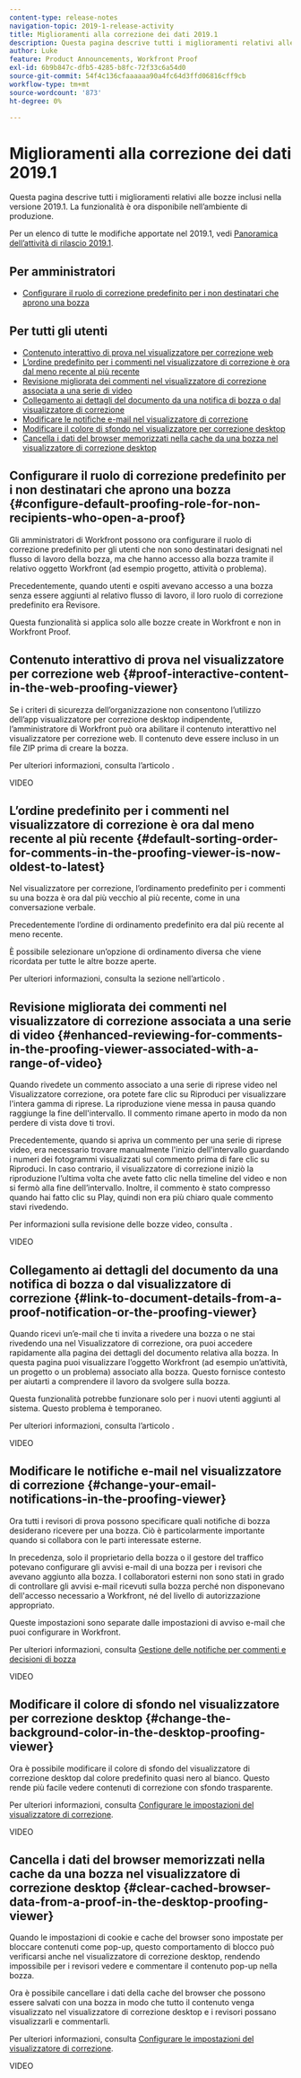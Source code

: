```yaml
---
content-type: release-notes
navigation-topic: 2019-1-release-activity
title: Miglioramenti alla correzione dei dati 2019.1
description: Questa pagina descrive tutti i miglioramenti relativi alle bozze inclusi nella versione 2019.1. La funzionalità è ora disponibile nell’ambiente di produzione.
author: Luke
feature: Product Announcements, Workfront Proof
exl-id: 6b9b847c-dfb5-4285-b8fc-72f33c6a54d0
source-git-commit: 54f4c136cfaaaaaa90a4fc64d3ffd06816cff9cb
workflow-type: tm+mt
source-wordcount: '873'
ht-degree: 0%

---
```


# Miglioramenti alla correzione dei dati 2019.1

Questa pagina descrive tutti i miglioramenti relativi alle bozze inclusi nella versione 2019.1. La funzionalità è ora disponibile nell’ambiente di produzione.

Per un elenco di tutte le modifiche apportate nel 2019.1, vedi [Panoramica dell’attività di rilascio 2019.1](../../../../product-announcements/product-releases/quarterly-release-archive/2019.1-release-activity/2019.1-release-activity-overview.md).

## Per amministratori

* [Configurare il ruolo di correzione predefinito per i non destinatari che aprono una bozza](#configure-default-proofing-role-for-non-recipients-who-open-a-proof)

## Per tutti gli utenti

* [Contenuto interattivo di prova nel visualizzatore per correzione web](#proof-interactive-content-in-the-web-proofing-viewer)
* [L’ordine predefinito per i commenti nel visualizzatore di correzione è ora dal meno recente al più recente](#default-sorting-order-for-comments-in-the-proofing-viewer-is-now-oldest-to-latest)
* [Revisione migliorata dei commenti nel visualizzatore di correzione associata a una serie di video](#enhanced-reviewing-for-comments-in-the-proofing-viewer-associated-with-a-range-of-video)
* [Collegamento ai dettagli del documento da una notifica di bozza o dal visualizzatore di correzione](#link-to-document-details-from-a-proof-notification-or-the-proofing-viewer)
* [Modificare le notifiche e-mail nel visualizzatore di correzione](#change-your-email-notifications-in-the-proofing-viewer)
* [Modificare il colore di sfondo nel visualizzatore per correzione desktop](#change-the-background-color-in-the-desktop-proofing-viewer)
* [Cancella i dati del browser memorizzati nella cache da una bozza nel visualizzatore di correzione desktop](#clear-cached-browser-data-from-a-proof-in-the-desktop-proofing-viewer)

## Configurare il ruolo di correzione predefinito per i non destinatari che aprono una bozza {#configure-default-proofing-role-for-non-recipients-who-open-a-proof}

Gli amministratori di Workfront possono ora configurare il ruolo di correzione predefinito per gli utenti che non sono destinatari designati nel flusso di lavoro della bozza, ma che hanno accesso alla bozza tramite il relativo oggetto Workfront (ad esempio progetto, attività o problema).

Precedentemente, quando utenti e ospiti avevano accesso a una bozza senza essere aggiunti al relativo flusso di lavoro, il loro ruolo di correzione predefinito era Revisore.

Questa funzionalità si applica solo alle bozze create in Workfront e non in Workfront Proof.

## Contenuto interattivo di prova nel visualizzatore per correzione web {#proof-interactive-content-in-the-web-proofing-viewer}

Se i criteri di sicurezza dell’organizzazione non consentono l’utilizzo dell’app visualizzatore per correzione desktop indipendente, l’amministratore di Workfront può ora abilitare il contenuto interattivo nel visualizzatore per correzione web. Il contenuto deve essere incluso in un file ZIP prima di creare la bozza.

Per ulteriori informazioni, consulta l’articolo .

VIDEO

## L’ordine predefinito per i commenti nel visualizzatore di correzione è ora dal meno recente al più recente  {#default-sorting-order-for-comments-in-the-proofing-viewer-is-now-oldest-to-latest}

Nel visualizzatore per correzione, l’ordinamento predefinito per i commenti su una bozza è ora dal più vecchio al più recente, come in una conversazione verbale.

Precedentemente l’ordine di ordinamento predefinito era dal più recente al meno recente.

È possibile selezionare un’opzione di ordinamento diversa che viene ricordata per tutte le altre bozze aperte.

Per ulteriori informazioni, consulta la sezione nell’articolo .

## Revisione migliorata dei commenti nel visualizzatore di correzione associata a una serie di video {#enhanced-reviewing-for-comments-in-the-proofing-viewer-associated-with-a-range-of-video}

Quando rivedete un commento associato a una serie di riprese video nel Visualizzatore correzione, ora potete fare clic su Riproduci per visualizzare l&#39;intera gamma di riprese. La riproduzione viene messa in pausa quando raggiunge la fine dell&#39;intervallo. Il commento rimane aperto in modo da non perdere di vista dove ti trovi.

Precedentemente, quando si apriva un commento per una serie di riprese video, era necessario trovare manualmente l&#39;inizio dell&#39;intervallo guardando i numeri dei fotogrammi visualizzati sul commento prima di fare clic su Riproduci. In caso contrario, il visualizzatore di correzione iniziò la riproduzione l’ultima volta che avete fatto clic nella timeline del video e non si fermò alla fine dell’intervallo. Inoltre, il commento è stato compresso quando hai fatto clic su Play, quindi non era più chiaro quale commento stavi rivedendo.

Per informazioni sulla revisione delle bozze video, consulta .

VIDEO

## Collegamento ai dettagli del documento da una notifica di bozza o dal visualizzatore di correzione {#link-to-document-details-from-a-proof-notification-or-the-proofing-viewer}

Quando ricevi un’e-mail che ti invita a rivedere una bozza o ne stai rivedendo una nel Visualizzatore di correzione, ora puoi accedere rapidamente alla pagina dei dettagli del documento relativa alla bozza. In questa pagina puoi visualizzare l’oggetto Workfront (ad esempio un’attività, un progetto o un problema) associato alla bozza. Questo fornisce contesto per aiutarti a comprendere il lavoro da svolgere sulla bozza.

Questa funzionalità potrebbe funzionare solo per i nuovi utenti aggiunti al sistema. Questo problema è temporaneo.

Per ulteriori informazioni, consulta l’articolo .

VIDEO

## Modificare le notifiche e-mail nel visualizzatore di correzione {#change-your-email-notifications-in-the-proofing-viewer}

Ora tutti i revisori di prova possono specificare quali notifiche di bozza desiderano ricevere per una bozza. Ciò è particolarmente importante quando si collabora con le parti interessate esterne.

In precedenza, solo il proprietario della bozza o il gestore del traffico potevano configurare gli avvisi e-mail di una bozza per i revisori che avevano aggiunto alla bozza. I collaboratori esterni non sono stati in grado di controllare gli avvisi e-mail ricevuti sulla bozza perché non disponevano dell&#39;accesso necessario a Workfront, né del livello di autorizzazione appropriato.

Queste impostazioni sono separate dalle impostazioni di avviso e-mail che puoi configurare in Workfront.

Per ulteriori informazioni, consulta [Gestione delle notifiche per commenti e decisioni di bozza](../../../../review-and-approve-work/proofing/reviewing-proofs-within-workfront/manage-notifications-for-proof-comments.md)

VIDEO

## Modificare il colore di sfondo nel visualizzatore per correzione desktop {#change-the-background-color-in-the-desktop-proofing-viewer}

Ora è possibile modificare il colore di sfondo del visualizzatore di correzione desktop dal colore predefinito quasi nero al bianco. Questo rende più facile vedere contenuti di correzione con sfondo trasparente.

Per ulteriori informazioni, consulta [Configurare le impostazioni del visualizzatore di correzione](../../../../review-and-approve-work/proofing/reviewing-proofs-within-workfront/configure-proofing-viewer-settings.md).

VIDEO

## Cancella i dati del browser memorizzati nella cache da una bozza nel visualizzatore di correzione desktop {#clear-cached-browser-data-from-a-proof-in-the-desktop-proofing-viewer}

Quando le impostazioni di cookie e cache del browser sono impostate per bloccare contenuti come pop-up, questo comportamento di blocco può verificarsi anche nel visualizzatore di correzione desktop, rendendo impossibile per i revisori vedere e commentare il contenuto pop-up nella bozza.

Ora è possibile cancellare i dati della cache del browser che possono essere salvati con una bozza in modo che tutto il contenuto venga visualizzato nel visualizzatore di correzione desktop e i revisori possano visualizzarli e commentarli.

Per ulteriori informazioni, consulta [Configurare le impostazioni del visualizzatore di correzione](../../../../review-and-approve-work/proofing/reviewing-proofs-within-workfront/configure-proofing-viewer-settings.md).

VIDEO
